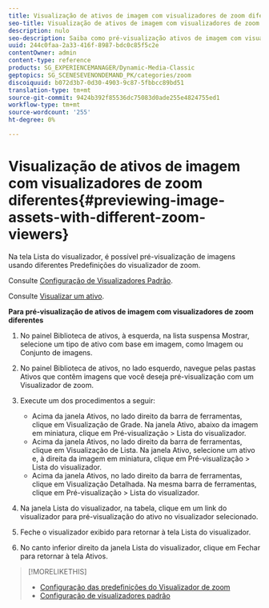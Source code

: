 ```yaml
---
title: Visualização de ativos de imagem com visualizadores de zoom diferentes
seo-title: Visualização de ativos de imagem com visualizadores de zoom diferentes
description: nulo
seo-description: Saiba como pré-visualização ativos de imagem com visualizadores de zoom diferentes.
uuid: 244c0faa-2a33-416f-8987-bdc0c85f5c2e
contentOwner: admin
content-type: reference
products: SG_EXPERIENCEMANAGER/Dynamic-Media-Classic
geptopics: SG_SCENESEVENONDEMAND_PK/categories/zoom
discoiquuid: b072d3b7-0d30-4903-9c87-5fbbcc89bd51
translation-type: tm+mt
source-git-commit: 9424b392f85536dc75083d0ade255e4824755ed1
workflow-type: tm+mt
source-wordcount: '255'
ht-degree: 0%

---
```



# Visualização de ativos de imagem com visualizadores de zoom diferentes{#previewing-image-assets-with-different-zoom-viewers}

Na tela Lista do visualizador, é possível pré-visualização de imagens usando diferentes Predefinições do visualizador de zoom.

Consulte [Configuração de Visualizadores Padrão](application-setup.md#configuring_default_viewers).

Consulte [Visualizar um ativo](previewing-asset.md#previewing_an_asset).

**Para pré-visualização de ativos de imagem com visualizadores de zoom diferentes**

1. No painel Biblioteca de ativos, à esquerda, na lista suspensa Mostrar, selecione um tipo de ativo com base em imagem, como Imagem ou Conjunto de imagens.
1. No painel Biblioteca de ativos, no lado esquerdo, navegue pelas pastas Ativos que contêm imagens que você deseja pré-visualização com um Visualizador de zoom.
1. Execute um dos procedimentos a seguir:

   * Acima da janela Ativos, no lado direito da barra de ferramentas, clique em Visualização de Grade. Na janela Ativo, abaixo da imagem em miniatura, clique em Pré-visualização > Lista do visualizador.
   * Acima da janela Ativos, no lado direito da barra de ferramentas, clique em Visualização de Lista. Na janela Ativo, selecione um ativo e, à direita da imagem em miniatura, clique em Pré-visualização > Lista do visualizador.
   * Acima da janela Ativos, no lado direito da barra de ferramentas, clique em Visualização Detalhada. Na mesma barra de ferramentas, clique em Pré-visualização > Lista do visualizador.

1. Na janela Lista do visualizador, na tabela, clique em um link do visualizador para pré-visualização do ativo no visualizador selecionado.
1. Feche o visualizador exibido para retornar à tela Lista do visualizador.
1. No canto inferior direito da janela Lista do visualizador, clique em Fechar para retornar à tela Ativos.

>[!MORELIKETHIS]
>
>* [Configuração das predefinições do Visualizador de zoom](setting-zoom-viewer-presets.md#setting_up_zoom_viewer_presets)
>* [Configuração de visualizadores padrão](application-setup.md#configuring_default_viewers)

